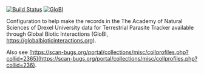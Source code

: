 [![Build Status](https://travis-ci.com/globalbioticinteractions/ansp-para.svg)](https://travis-ci.com/globalbioticinteractions/ansp-para) [![GloBI](http://api.globalbioticinteractions.org/interaction.svg?accordingTo=globi:globalbioticinteractions/ansp-para)](http://globalbioticinteractions.org/?accordingTo=globi:globalbioticinteractions/ansp-para) 


Configuration to help make the records in the The Academy of Natural Sciences of Drexel University data for Terrestrial Parasite Tracker available through Global Biotic Interactions (GloBI, https://globalbioticinteractions.org). 

Also see [https://scan-bugs.org/portal/collections/misc/collprofiles.php?collid=2365](https://scan-bugs.org/portal/collections/misc/collprofiles.php?collid=236).
